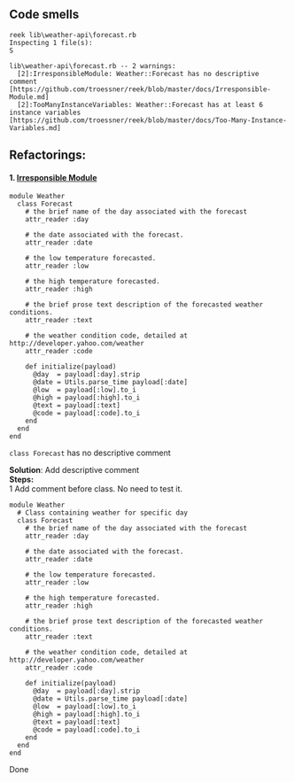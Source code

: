 ## Code smells

    reek lib\weather-api\forecast.rb
    Inspecting 1 file(s):
    S
    
    lib\weather-api\forecast.rb -- 2 warnings:
      [2]:IrresponsibleModule: Weather::Forecast has no descriptive comment [https://github.com/troessner/reek/blob/master/docs/Irresponsible-Module.md]
      [2]:TooManyInstanceVariables: Weather::Forecast has at least 6 instance variables [https://github.com/troessner/reek/blob/master/docs/Too-Many-Instance-Variables.md]

## Refactorings:

#### 1. [Irresponsible Module](https://github.com/troessner/reek/blob/master/docs/Irresponsible-Module.md)

    module Weather
      class Forecast
        # the brief name of the day associated with the forecast
        attr_reader :day
    
        # the date associated with the forecast.
        attr_reader :date
    
        # the low temperature forecasted.
        attr_reader :low
    
        # the high temperature forecasted.
        attr_reader :high
    
        # the brief prose text description of the forecasted weather conditions.
        attr_reader :text
    
        # the weather condition code, detailed at http://developer.yahoo.com/weather
        attr_reader :code
    
        def initialize(payload)
          @day  = payload[:day].strip
          @date = Utils.parse_time payload[:date]
          @low  = payload[:low].to_i
          @high = payload[:high].to_i
          @text = payload[:text]
          @code = payload[:code].to_i
        end
      end
    end

`class Forecast` has no descriptive comment

**Solution**: Add descriptive comment  
**Steps:**  
1 Add comment before class. No need to test it.

    module Weather
      # Class containing weather for specific day
      class Forecast
        # the brief name of the day associated with the forecast
        attr_reader :day
    
        # the date associated with the forecast.
        attr_reader :date
    
        # the low temperature forecasted.
        attr_reader :low
    
        # the high temperature forecasted.
        attr_reader :high
    
        # the brief prose text description of the forecasted weather conditions.
        attr_reader :text
    
        # the weather condition code, detailed at http://developer.yahoo.com/weather
        attr_reader :code
    
        def initialize(payload)
          @day  = payload[:day].strip
          @date = Utils.parse_time payload[:date]
          @low  = payload[:low].to_i
          @high = payload[:high].to_i
          @text = payload[:text]
          @code = payload[:code].to_i
        end
      end
    end

Done
